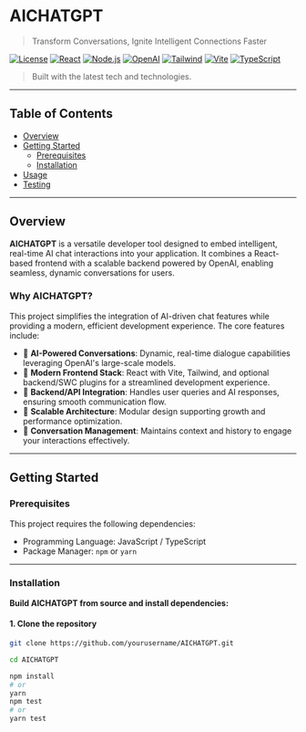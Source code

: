 # AICHATGPT

> Transform Conversations, Ignite Intelligent Connections Faster

[![License](https://img.shields.io/badge/License-MIT-purple.svg)](https://opensource.org/licenses/MIT)
[![React](https://img.shields.io/badge/Frontend-React-blue)](https://reactjs.org/)
[![Node.js](https://img.shields.io/badge/Backend-Node.js-green)](https://nodejs.org/)
[![OpenAI](https://img.shields.io/badge/API-OpenAI-black)](https://openai.com/)
[![Tailwind](https://img.shields.io/badge/Style-TailwindCSS-blueviolet)](https://tailwindcss.com/)
[![Vite](https://img.shields.io/badge/Build-Vite-yellow)](https://vitejs.dev/)
[![TypeScript](https://img.shields.io/badge/Language-TypeScript-lightblue)](https://www.typescriptlang.org/)

> Built with the latest tech and technologies.

---

## Table of Contents

- [Overview](#overview)
- [Getting Started](#getting-started)
  - [Prerequisites](#prerequisites)
  - [Installation](#installation)
- [Usage](#usage)
- [Testing](#testing)

---

## Overview

**AICHATGPT** is a versatile developer tool designed to embed intelligent, real-time AI chat interactions into your application. It combines a React-based frontend with a scalable backend powered by OpenAI, enabling seamless, dynamic conversations for users.

### Why AICHATGPT?

This project simplifies the integration of AI-driven chat features while providing a modern, efficient development experience. The core features include:

- 💬 **AI-Powered Conversations**: Dynamic, real-time dialogue capabilities leveraging OpenAI's large-scale models.
- 🎨 **Modern Frontend Stack**: React with Vite, Tailwind, and optional backend/SWC plugins for a streamlined development experience.
- 🔌 **Backend/API Integration**: Handles user queries and AI responses, ensuring smooth communication flow.
- 🧱 **Scalable Architecture**: Modular design supporting growth and performance optimization.
- 📁 **Conversation Management**: Maintains context and history to engage your interactions effectively.

---

## Getting Started

### Prerequisites

This project requires the following dependencies:

- Programming Language: JavaScript / TypeScript
- Package Manager: `npm` or `yarn`

---

### Installation

**Build AICHATGPT from source and install dependencies:**

#### 1. Clone the repository

```bash
git clone https://github.com/yourusername/AICHATGPT.git

cd AICHATGPT

npm install
# or
yarn
npm test
# or
yarn test


